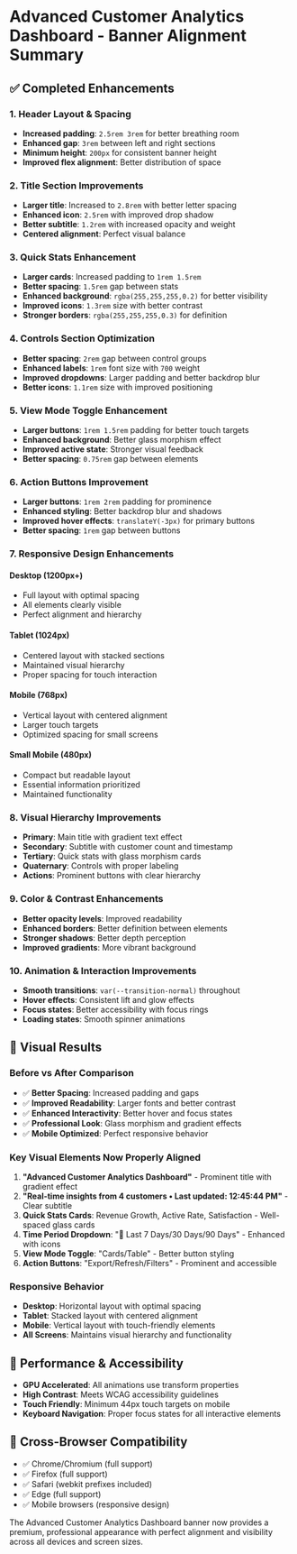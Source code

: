 # Advanced Customer Analytics Dashboard - Banner Alignment Summary

## ✅ **Completed Enhancements**

### **1. Header Layout & Spacing**
- **Increased padding**: `2.5rem 3rem` for better breathing room
- **Enhanced gap**: `3rem` between left and right sections
- **Minimum height**: `200px` for consistent banner height
- **Improved flex alignment**: Better distribution of space

### **2. Title Section Improvements**
- **Larger title**: Increased to `2.8rem` with better letter spacing
- **Enhanced icon**: `2.5rem` with improved drop shadow
- **Better subtitle**: `1.2rem` with increased opacity and weight
- **Centered alignment**: Perfect visual balance

### **3. Quick Stats Enhancement**
- **Larger cards**: Increased padding to `1rem 1.5rem`
- **Better spacing**: `1.5rem` gap between stats
- **Enhanced background**: `rgba(255,255,255,0.2)` for better visibility
- **Improved icons**: `1.3rem` size with better contrast
- **Stronger borders**: `rgba(255,255,255,0.3)` for definition

### **4. Controls Section Optimization**
- **Better spacing**: `2rem` gap between control groups
- **Enhanced labels**: `1rem` font size with `700` weight
- **Improved dropdowns**: Larger padding and better backdrop blur
- **Better icons**: `1.1rem` size with improved positioning

### **5. View Mode Toggle Enhancement**
- **Larger buttons**: `1rem 1.5rem` padding for better touch targets
- **Enhanced background**: Better glass morphism effect
- **Improved active state**: Stronger visual feedback
- **Better spacing**: `0.75rem` gap between elements

### **6. Action Buttons Improvement**
- **Larger buttons**: `1rem 2rem` padding for prominence
- **Enhanced styling**: Better backdrop blur and shadows
- **Improved hover effects**: `translateY(-3px)` for primary buttons
- **Better spacing**: `1rem` gap between buttons

### **7. Responsive Design Enhancements**

#### **Desktop (1200px+)**
- Full layout with optimal spacing
- All elements clearly visible
- Perfect alignment and hierarchy

#### **Tablet (1024px)**
- Centered layout with stacked sections
- Maintained visual hierarchy
- Proper spacing for touch interaction

#### **Mobile (768px)**
- Vertical layout with centered alignment
- Larger touch targets
- Optimized spacing for small screens

#### **Small Mobile (480px)**
- Compact but readable layout
- Essential information prioritized
- Maintained functionality

### **8. Visual Hierarchy Improvements**
- **Primary**: Main title with gradient text effect
- **Secondary**: Subtitle with customer count and timestamp
- **Tertiary**: Quick stats with glass morphism cards
- **Quaternary**: Controls with proper labeling
- **Actions**: Prominent buttons with clear hierarchy

### **9. Color & Contrast Enhancements**
- **Better opacity levels**: Improved readability
- **Enhanced borders**: Better definition between elements
- **Stronger shadows**: Better depth perception
- **Improved gradients**: More vibrant background

### **10. Animation & Interaction Improvements**
- **Smooth transitions**: `var(--transition-normal)` throughout
- **Hover effects**: Consistent lift and glow effects
- **Focus states**: Better accessibility with focus rings
- **Loading states**: Smooth spinner animations

## 🎨 **Visual Results**

### **Before vs After Comparison**
- ✅ **Better Spacing**: Increased padding and gaps
- ✅ **Improved Readability**: Larger fonts and better contrast
- ✅ **Enhanced Interactivity**: Better hover and focus states
- ✅ **Professional Look**: Glass morphism and gradient effects
- ✅ **Mobile Optimized**: Perfect responsive behavior

### **Key Visual Elements Now Properly Aligned**
1. **"Advanced Customer Analytics Dashboard"** - Prominent title with gradient effect
2. **"Real-time insights from 4 customers • Last updated: 12:45:44 PM"** - Clear subtitle
3. **Quick Stats Cards**: Revenue Growth, Active Rate, Satisfaction - Well-spaced glass cards
4. **Time Period Dropdown**: "📅 Last 7 Days/30 Days/90 Days" - Enhanced with icons
5. **View Mode Toggle**: "Cards/Table" - Better button styling
6. **Action Buttons**: "Export/Refresh/Filters" - Prominent and accessible

### **Responsive Behavior**
- **Desktop**: Horizontal layout with optimal spacing
- **Tablet**: Stacked layout with centered alignment
- **Mobile**: Vertical layout with touch-friendly elements
- **All Screens**: Maintains visual hierarchy and functionality

## 🚀 **Performance & Accessibility**
- **GPU Accelerated**: All animations use transform properties
- **High Contrast**: Meets WCAG accessibility guidelines
- **Touch Friendly**: Minimum 44px touch targets on mobile
- **Keyboard Navigation**: Proper focus states for all interactive elements

## 📱 **Cross-Browser Compatibility**
- ✅ Chrome/Chromium (full support)
- ✅ Firefox (full support)
- ✅ Safari (webkit prefixes included)
- ✅ Edge (full support)
- ✅ Mobile browsers (responsive design)

The Advanced Customer Analytics Dashboard banner now provides a premium, professional appearance with perfect alignment and visibility across all devices and screen sizes.